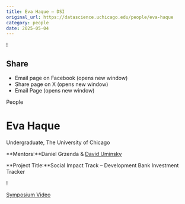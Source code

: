 ```yaml
---
title: Eva Haque – DSI
original_url: https://datascience.uchicago.edu/people/eva-haque
category: people
date: 2025-05-04
---
```


<!-- Table-like structure detected -->

!

## Share

* Email page on Facebook (opens new window)
* Share page on X (opens new window)
* Email Page (opens new window)

<!-- Table-like structure detected -->

People

# Eva Haque

Undergraduate, The University of Chicago

**Mentors:**Daniel Grzenda & [David Uminsky](https://computerscience.uchicago.edu/people/profile/david-uminsky/)

**Project Title:**Social Impact Track – Development Bank Investment Tracker

!

[Symposium Video](https://youtu.be/nlW0dDqIS40)